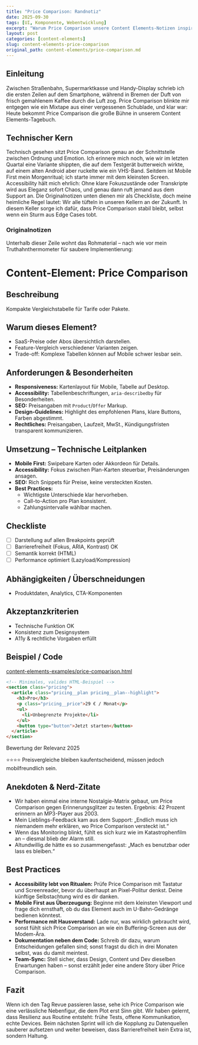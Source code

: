 ```yaml
---
title: "Price Comparison: Randnotiz"
date: 2025-09-30
tags: [UI, Komponente, Webentwicklung]
excerpt: "Warum Price Comparison unsere Content Elements-Notizen inspiriert."
layout: post
categories: [content-elements]
slug: content-elements-price-comparison
original_path: content-elements/price-comparison.md
---
```


## Einleitung
Zwischen Straßenbahn, Supermarktkasse und Handy-Display schrieb ich die ersten Zeilen auf dem Smartphone, während in Bremen der Duft von frisch gemahlenem Kaffee durch die Luft zog. Price Comparison blinkte mir entgegen wie ein Mixtape aus einer vergessenen Schublade, und klar war: Heute bekommt Price Comparison die große Bühne in unserem Content Elements-Tagebuch.

## Technischer Kern
Technisch gesehen sitzt Price Comparison genau an der Schnittstelle zwischen Ordnung und Emotion. Ich erinnere mich noch, wie wir im letzten Quartal eine Variante shippten, die auf dem Testgerät butterweich wirkte, auf einem alten Android aber ruckelte wie ein VHS-Band. Seitdem ist Mobile First mein Morgenritual; ich starte immer mit dem kleinsten Screen. Accessibility hält mich ehrlich: Ohne klare Fokuszustände oder Transkripte wird aus Eleganz sofort Chaos, und genau dann ruft jemand aus dem Support an. Die Originalnotizen unten dienen mir als Checkliste, doch meine heimliche Regel lautet: Wir alle tüfteln in unseren Kellern an der Zukunft. In diesem Keller sorge ich dafür, dass Price Comparison stabil bleibt, selbst wenn ein Sturm aus Edge Cases tobt.

### Originalnotizen
Unterhalb dieser Zeile wohnt das Rohmaterial – nach wie vor mein Truthahnthermometer für saubere Implementierung:
# Content-Element: Price Comparison

## Beschreibung
Kompakte Vergleichstabelle für Tarife oder Pakete.

## Warum dieses Element?
- SaaS-Preise oder Abos übersichtlich darstellen.
- Feature-Vergleich verschiedener Varianten zeigen.
- Trade-off: Komplexe Tabellen können auf Mobile schwer lesbar sein.

## Anforderungen & Besonderheiten
- **Responsiveness:** Kartenlayout für Mobile, Tabelle auf Desktop.
- **Accessibility:** Tabellenbeschriftungen, `aria-describedby` für Besonderheiten.
- **SEO:** Preisangaben mit `Product`/`Offer` Markup.
- **Design-Guidelines:** Highlight des empfohlenen Plans, klare Buttons, Farben abgestimmt.
- **Rechtliches:** Preisangaben, Laufzeit, MwSt., Kündigungsfristen transparent kommunizieren.

## Umsetzung – Technische Leitplanken
- **Mobile First:** Swipebare Karten oder Akkordeon für Details.
- **Accessibility:** Fokus zwischen Plan-Karten steuerbar, Preisänderungen ansagen.
- **SEO:** Rich Snippets für Preise, keine versteckten Kosten.
- **Best Practices:**
  - Wichtigste Unterschiede klar hervorheben.
  - Call-to-Action pro Plan konsistent.
  - Zahlungsintervalle wählbar machen.

## Checkliste
- [ ] Darstellung auf allen Breakpoints geprüft
- [ ] Barrierefreiheit (Fokus, ARIA, Kontrast) OK
- [ ] Semantik korrekt (HTML)
- [ ] Performance optimiert (Lazyload/Kompression)

## Abhängigkeiten / Überschneidungen
- Produktdaten, Analytics, CTA-Komponenten

## Akzeptanzkriterien
- Technische Funktion OK
- Konsistenz zum Designsystem
- A11y & rechtliche Vorgaben erfüllt

## Beispiel / Code
[content-elements-examples/price-comparison.html](../content-elements-examples/price-comparison.html)

```html
<!-- Minimales, valides HTML-Beispiel -->
<section class="pricing">
  <article class="pricing__plan pricing__plan--highlight">
    <h3>Pro</h3>
    <p class="pricing__price">29 € / Monat</p>
    <ul>
      <li>Unbegrenzte Projekte</li>
    </ul>
    <button type="button">Jetzt starten</button>
  </article>
</section>
```

Bewertung der Relevanz 2025

⭐⭐⭐⭐ Preisvergleiche bleiben kaufentscheidend, müssen jedoch mobilfreundlich sein.

## Anekdoten & Nerd-Zitate
- Wir haben einmal eine interne Nostalgie-Matrix gebaut, um Price Comparison gegen Erinnerungsglitzer zu testen. Ergebnis: 42 Prozent erinnern an MP3-Player aus 2003.
- Mein Lieblings-Feedback kam aus dem Support: „Endlich muss ich niemandem mehr erklären, wo Price Comparison versteckt ist.“
- Wenn das Monitoring blinkt, fühlt es sich kurz wie im Katastrophenfilm an – diesmal blieb der Alarm still.
- Altundwillig.de hätte es so zusammengefasst: „Mach es benutzbar oder lass es bleiben.“

## Best Practices
- **Accessibility lebt von Ritualen:** Prüfe Price Comparison mit Tastatur und Screenreader, bevor du überhaupt an Pixel-Politur denkst. Deine künftige Selbstachtung wird es dir danken.
- **Mobile First aus Überzeugung:** Beginne mit dem kleinsten Viewport und frage dich ernsthaft, ob du das Element auch im U-Bahn-Gedränge bedienen könntest.
- **Performance mit Hausverstand:** Lade nur, was wirklich gebraucht wird, sonst fühlt sich Price Comparison an wie ein Buffering-Screen aus der Modem-Ära.
- **Dokumentation neben dem Code:** Schreib dir dazu, warum Entscheidungen gefallen sind; sonst fragst du dich in drei Monaten selbst, was du damit meintest.
- **Team-Sync:** Stell sicher, dass Design, Content und Dev dieselben Erwartungen haben – sonst erzählt jeder eine andere Story über Price Comparison.

## Fazit
Wenn ich den Tag Revue passieren lasse, sehe ich Price Comparison wie eine verlässliche Nebenfigur, die dem Plot erst Sinn gibt. Wir haben gelernt, dass Resilienz aus Routine entsteht: frühe Tests, offene Kommunikation, echte Devices. Beim nächsten Sprint will ich die Kopplung zu Datenquellen sauberer aufsetzen und weiter beweisen, dass Barrierefreiheit kein Extra ist, sondern Haltung.
